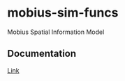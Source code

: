 # mobius-sim-funcs
Mobius Spatial Information Model

## Documentation
[Link](documentation/index.md)
